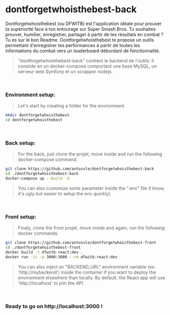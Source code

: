 # dontforgetwhoisthebest-back
Dontforgetwhoisthebest (ou DFWITB) est l'application idéale pour prouver ta supériorité face à ton entourage sur Super Smash Bros. Tu souhaites prouver, humilier, enregistrer, partager à partir de tes résultats en combat ? Tu es sur le bon Readme. Dontforgetwhoisthebest te propose un outils permettant d'enregistrer tes performances à partir de toutes les informations du combat vers un leaderboard débordant de fonctionnalité. 
>  "dontforgetwhoisthebest-back" contient le backend de l'outils. Il consiste en un docker-compose comportant une base MySQL, un serveur web Symfony et un scrapper nodejs.

&nbsp;
### Environment setup:
> Let's start by creating a folder for the environment. 
```sh
mkdir dontforgetwhoisthebest
cd dontforgetwhoisthebest
```

&nbsp;
### Back setup:
> For the back, just clone the projet, move inside and run the following docker-compose command.
```sh
git clone https://github.com/antosvle/dontforgetwhoisthebest-back
cd ./dontforgetwhoisthebest-back
docker-compose up --build -d
```
> You can also customize some parameter inside the ".env" file (I know, it's ugly but easier to setup the env quickly).

&nbsp;
### Front setup:
> Finaly, clone the front projet, move inside and again, run the following docker commands.
```sh
git clone https://github.com/antosvle/dontforgetwhoisthebest-front
cd ./dontforgetwhoisthebest-front
docker build -t dfwitb-react:dev .
docker run -it -p 3000:3000 --rm dfwitb-react:dev
```
> You can also inject an "BACKEND_URL" environment variable (ex: 'http://mybackend') inside the container if you want to deploy the environment elsewhere than locally. By default, the React app will use 'http://localhost' to join the API. 

&nbsp;
### Ready to go on http://localhost:3000 !